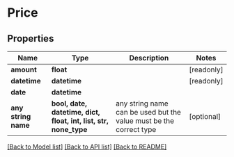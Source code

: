 # Price


## Properties
Name | Type | Description | Notes
------------ | ------------- | ------------- | -------------
**amount** | **float** |  | [readonly] 
**datetime** | **datetime** |  | [readonly] 
**date** | **datetime** |  | 
**any string name** | **bool, date, datetime, dict, float, int, list, str, none_type** | any string name can be used but the value must be the correct type | [optional]

[[Back to Model list]](../README.md#documentation-for-models) [[Back to API list]](../README.md#documentation-for-api-endpoints) [[Back to README]](../README.md)


